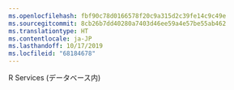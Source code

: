 ```yaml
---
ms.openlocfilehash: fbf90c78d0166578f20c9a315d2c39fe14c9c49e
ms.sourcegitcommit: 8cb26b7dd40280a7403d46ee59a4e57be55ab462
ms.translationtype: HT
ms.contentlocale: ja-JP
ms.lasthandoff: 10/17/2019
ms.locfileid: "68184678"
---
```

 R Services (データベース内) 